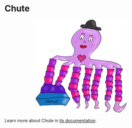 Chute
=====

<p align="center">
  <img src="https://github.com/bernardphp/chute/raw/master/doc/logo.png" alt="Chute" />
</p>

Learn more about Chute in [its documentation](http://bernardphp.com/projects/chute).
